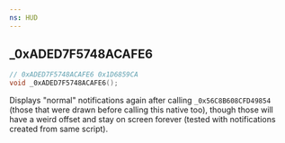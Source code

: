 ```yaml
---
ns: HUD
---
```

## _0xADED7F5748ACAFE6

```c
// 0xADED7F5748ACAFE6 0x1D6859CA
void _0xADED7F5748ACAFE6();
```

Displays "normal" notifications again after calling `_0x56C8B608CFD49854` (those that were drawn before calling this native too), though those will have a weird offset and stay on screen forever (tested with notifications created from same script).
